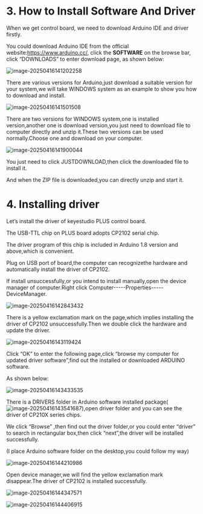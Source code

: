 # **3. How to Install Software And Driver**

When we get control board, we need to download Arduino IDE and driver firstly. 

You could download Arduino IDE from the official website:<https://www.arduino.cc/>, click the **SOFTWARE** on the browse bar, click “DOWNLOADS” to enter download page, as shown below:

![image-20250416141202258](media/image-20250416141202258.png)



There are various versions for Arduino,just download a suitable version for your system,we will take WINDOWS system as an example to show you how to download and install.

![image-20250416141501508](media/image-20250416141501508.png)

There are two versions for WINDOWS system,one is installed version,another one is download version,you just need to download file to computer directly and unzip it.These two versions can be used normally.Choose one and download on your computer.

![image-20250416141900044](media/image-20250416141900044.png)

You just need to click JUSTDOWNLOAD,then click the downloaded file to install it.

And when the ZIP file is downloaded,you can directly unzip and start it.



# **4. Installing driver**

Let’s install the driver of keyestudio PLUS control board.

The USB-TTL chip on PLUS board adopts CP2102 serial chip.

The driver program of this chip is included in Arduino 1.8 version and above,which is convenient.

Plug on USB port of board,the computer can recognizethe hardware and automatically install the driver of CP2102.

If install unsuccessfully,or you intend to install manually,open the device manager of computer.Right click Computer-----Properties-----DeviceManager.

![image-20250416142843432](media/image-20250416142843432.png)

There is a yellow exclamation mark on the page,which implies installing the driver of CP2102 unsuccessfully.Then we double click the hardware and update the driver.

![image-20250416143119424](media/image-20250416143119424.png)

Click “OK” to enter the following page,click “browse my computer for updated driver software”,find out the installed or downloaded ARDUINO software.

As shown below:

![image-20250416143433535](media/image-20250416143433535.png)

There is a DRIVERS folder in Arduino software installed package(![image-20250416143541687](media/image-20250416143541687.png)),open driver folder and you can see the driver of CP210X series chips.

We click “Browse” ,then find out the driver folder,or you could enter “driver” to search in rectangular box,then click “next”,the driver will be installed successfully.

(I place Arduino software folder on the desktop,you could follow my way)

![image-20250416144210986](media/image-20250416144210986.png)

Open device manager,we will find the yellow exclamation mark disappear.The driver of CP2102 is installed successfully.

![image-20250416144347571](media/image-20250416144347571.png)

![image-20250416144406915](media/image-20250416144406915.png)